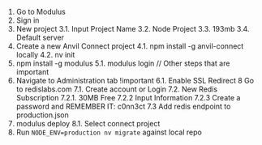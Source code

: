 <!-- WIP Guide to Installing on Modulus - Broken on Modulus's end right now. -->

1. Go to Modulus
2. Sign in
3. New project
3.1. Input Project Name
3.2. Node Project
3.3. 193mb
3.4. Default server
4. Create a new Anvil Connect project
4.1. npm install -g anvil-connect locally
4.2. nv init
5. npm install -g modulus
5.1. modulus login
// Other steps that are important
6. Navigate to Administration tab !important
6.1. Enable SSL Redirect
8 Go to redislabs.com
7.1. Create account or Login
7.2. New Redis Subscription
7.2.1. 30MB Free
7.2.2 Input Information
7.2.3 Create a password and REMEMBER IT: c0nn3ct
7.3 Add redis endpoint to production.json
8. modulus deploy
8.1. Select connect project
9. Run `NODE_ENV=production nv migrate` against local repo
